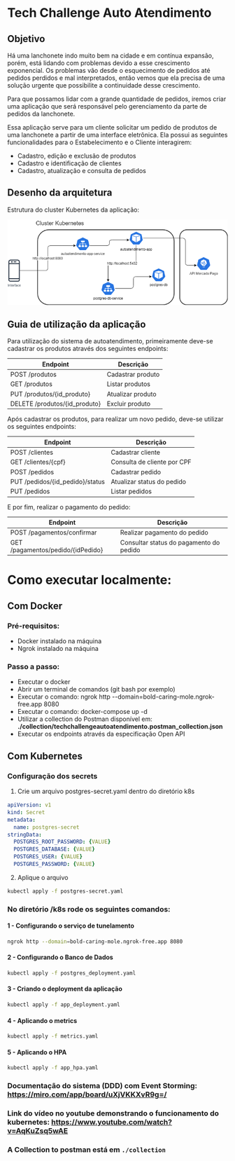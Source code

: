 # Tech Challenge Auto Atendimento

## Objetivo
Há uma lanchonete indo muito bem na cidade e em contínua expansão, porém, está lidando com problemas devido a esse crescimento exponencial. Os problemas vão desde o esquecimento de pedidos até pedidos perdidos e mal interpretados, então vemos que ela precisa de uma solução urgente que possibilite a continuidade desse crescimento.

Para que possamos lidar com a grande quantidade de pedidos, iremos criar uma aplicação que será responsável pelo gerenciamento da parte de pedidos da lanchonete.

Essa aplicação serve para um cliente solicitar um pedido de produtos de uma lanchonete a partir de uma interface eletrônica. Ela possui as seguintes funcionalidades para o Estabelecimento e o Cliente interagirem:
 - Cadastro, edição e exclusão de produtos
 - Cadastro e identificação de clientes
 - Cadastro, atualização e consulta de pedidos

## Desenho da arquitetura

Estrutura do cluster Kubernetes da aplicação:

![Desenho da Arquitetura](desenho_arquitetura_k8s.png)

## Guia de utilização da aplicação

Para utilização do sistema de autoatendimento, primeiramente deve-se cadastrar os produtos através dos seguintes endpoints:

| Endpoint                      | Descrição         |
|-------------------------------|-------------------|
| POST /produtos                | Cadastrar produto |
| GET /produtos                 | Listar produtos   |
| PUT /produtos/{id_produto}    | Atualizar produto |
| DELETE /produtos/{id_produto} | Excluir produto   |

Após cadastrar os produtos, para realizar um novo pedido, deve-se utilizar os seguintes endpoints: 

| Endpoint                        | Descrição                    |
|---------------------------------|------------------------------|
| POST /clientes                  | Cadastrar cliente            |
| GET /clientes/{cpf}             | Consulta de cliente por CPF  |
| POST /pedidos                   | Cadastrar pedido             |                             
| PUT /pedidos/{id_pedido}/status | Atualizar status do pedido   | 
| PUT /pedidos                    | Listar pedidos               |                                

E por fim, realizar o pagamento do pedido:

| Endpoint                          | Descrição                               |
|-----------------------------------|-----------------------------------------|
| POST /pagamentos/confirmar        | Realizar pagamento do pedido            |
| GET /pagamentos/pedido/{idPedido} | Consultar status do pagamento do pedido |

# Como executar localmente:

## Com Docker
### Pré-requisitos:
 - Docker instalado na máquina
 - Ngrok instalado na máquina
### Passo a passo:
 - Executar o docker
 - Abrir um terminal de comandos (git bash por exemplo)
 - Executar o comando: ngrok http --domain=bold-caring-mole.ngrok-free.app 8080
 - Executar o comando: docker-compose up -d
 - Utilizar a collection do Postman disponível em: **./collection/techchallengeautoatendimento.postman_collection.json**
 - Executar os endpoints através da especificação Open API
 
 ## Com Kubernetes
 ### Configuração dos secrets
 1. Crie um arquivo postgres-secret.yaml dentro do diretório k8s
```yaml
apiVersion: v1
kind: Secret
metadata:
  name: postgres-secret
stringData:
  POSTGRES_ROOT_PASSWORD: {VALUE}
  POSTGRES_DATABASE: {VALUE}
  POSTGRES_USER: {VALUE}
  POSTGRES_PASSWORD: {VALUE}
```
2. Aplique o arquivo
 ```bash
 kubectl apply -f postgres-secret.yaml
 ```
 ### No diretório /k8s rode os seguintes comandos:
 #### 1 - Configurando o serviço de tunelamento
  ```bash
 ngrok http --domain=bold-caring-mole.ngrok-free.app 8080
 ```
 #### 2 - Configurando o Banco de Dados
 ```bash
 kubectl apply -f postgres_deployment.yaml
 ```
 #### 3 - Criando o deployment da aplicação
 ```bash
 kubectl apply -f app_deployment.yaml
 ```
 #### 4 - Aplicando o metrics
 ```bash
 kubectl apply -f metrics.yaml
 ```
 #### 5 - Aplicando o HPA
 ```bash
 kubectl apply -f app_hpa.yaml
 ```
 ### Documentação do sistema (DDD) com Event Storming: https://miro.com/app/board/uXjVKKXvR9g=/
 ### Link do vídeo no youtube demonstrando o funcionamento do kubernetes: https://www.youtube.com/watch?v=AqKuZsq5wAE

 ### A Collection to postman está em ``./collection``
